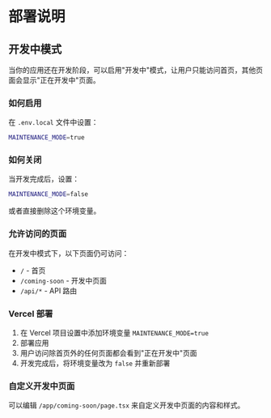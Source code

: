 # 部署说明

## 开发中模式

当你的应用还在开发阶段，可以启用"开发中"模式，让用户只能访问首页，其他页面会显示"正在开发中"页面。

### 如何启用

在 `.env.local` 文件中设置：
```bash
MAINTENANCE_MODE=true
```

### 如何关闭

当开发完成后，设置：
```bash
MAINTENANCE_MODE=false
```

或者直接删除这个环境变量。

### 允许访问的页面

在开发中模式下，以下页面仍可访问：
- `/` - 首页
- `/coming-soon` - 开发中页面
- `/api/*` - API 路由

### Vercel 部署

1. 在 Vercel 项目设置中添加环境变量 `MAINTENANCE_MODE=true`
2. 部署应用
3. 用户访问除首页外的任何页面都会看到"正在开发中"页面
4. 开发完成后，将环境变量改为 `false` 并重新部署

### 自定义开发中页面

可以编辑 `/app/coming-soon/page.tsx` 来自定义开发中页面的内容和样式。